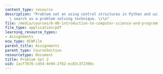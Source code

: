 ```yaml
---
content_type: resource
description: "Problem set on using control structures in Python and using exhaustive\
  \ search as a problem solving technique. \r\n"
file: /media/courses/6-00-introduction-to-computer-science-and-programming-fall-2008/1acf7676cd544e942f62ec83c372306c_pset2.pdf
file_type: application/pdf
learning_resource_types:
- Assignments
ocw_type: OCWFile
parent_title: Assignments
parent_type: CourseSection
resourcetype: Document
title: Problem Set 2
uid: 1acf7676-cd54-4e94-2f62-ec83c372306c
---
```

